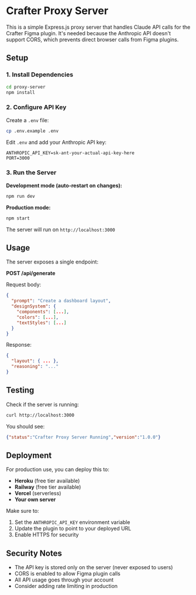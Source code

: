 # Crafter Proxy Server

This is a simple Express.js proxy server that handles Claude API calls for the Crafter Figma plugin. It's needed because the Anthropic API doesn't support CORS, which prevents direct browser calls from Figma plugins.

## Setup

### 1. Install Dependencies

```bash
cd proxy-server
npm install
```

### 2. Configure API Key

Create a `.env` file:

```bash
cp .env.example .env
```

Edit `.env` and add your Anthropic API key:

```
ANTHROPIC_API_KEY=sk-ant-your-actual-api-key-here
PORT=3000
```

### 3. Run the Server

**Development mode (auto-restart on changes):**
```bash
npm run dev
```

**Production mode:**
```bash
npm start
```

The server will run on `http://localhost:3000`

## Usage

The server exposes a single endpoint:

**POST /api/generate**

Request body:
```json
{
  "prompt": "Create a dashboard layout",
  "designSystem": {
    "components": [...],
    "colors": [...],
    "textStyles": [...]
  }
}
```

Response:
```json
{
  "layout": { ... },
  "reasoning": "..."
}
```

## Testing

Check if the server is running:
```bash
curl http://localhost:3000
```

You should see:
```json
{"status":"Crafter Proxy Server Running","version":"1.0.0"}
```

## Deployment

For production use, you can deploy this to:
- **Heroku** (free tier available)
- **Railway** (free tier available)
- **Vercel** (serverless)
- **Your own server**

Make sure to:
1. Set the `ANTHROPIC_API_KEY` environment variable
2. Update the plugin to point to your deployed URL
3. Enable HTTPS for security

## Security Notes

- The API key is stored only on the server (never exposed to users)
- CORS is enabled to allow Figma plugin calls
- All API usage goes through your account
- Consider adding rate limiting in production
